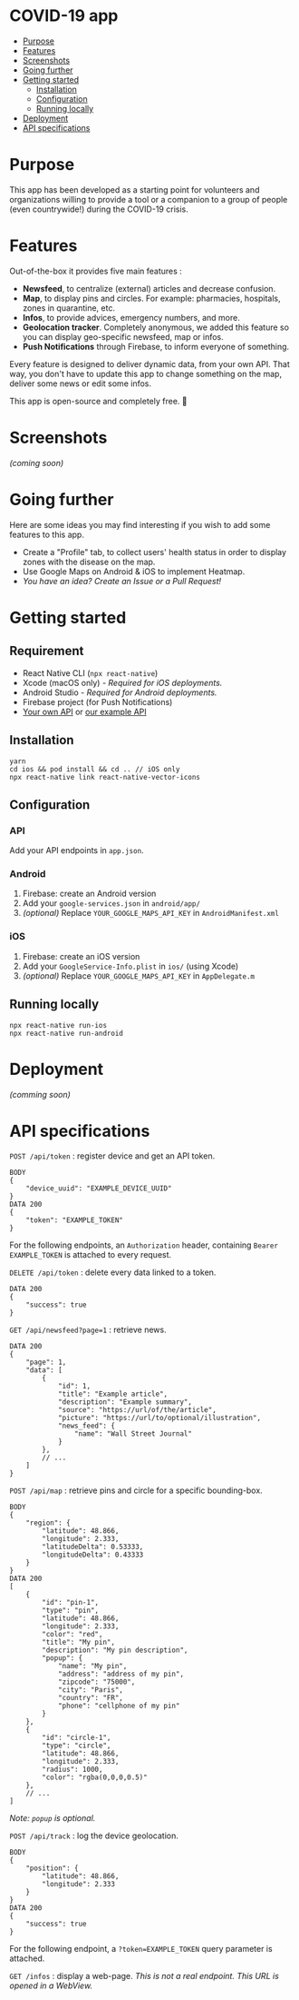 # COVID-19 app

* [Purpose](#purpose)
* [Features](#features)
* [Screenshots](#screenshots)
* [Going further](#going-further)
* [Getting started](#getting-started)
  * [Installation](#installation)
  * [Configuration](#configuration)
  * [Running locally](#running-locally)
* [Deployment](#deployment)
* [API specifications](#api-specifications)

# Purpose 

This app has been developed as a starting point for volunteers
and organizations willing to provide a tool or a companion to
a group of people (even countrywide!) during the COVID-19 crisis.

# Features

Out-of-the-box it provides five main features :

- **Newsfeed**, to centralize (external) articles and decrease confusion.
- **Map**, to display pins and circles. For example: pharmacies, hospitals, 
zones in quarantine, etc.
- **Infos**, to provide advices, emergency numbers, and more.
- **Geolocation tracker**. Completely anonymous, we added this feature so you can
display geo-specific newsfeed, map or infos.
- **Push Notifications** through Firebase, to inform everyone of something.

Every feature is designed to deliver dynamic data, from your own API.
That way, you don't have to update this app to change something on the map,
deliver some news or edit some infos.

This app is open-source and completely free. 🎁

# Screenshots

_(coming soon)_

# Going further

Here are some ideas you may find interesting if you wish to add some features to this app.

- Create a "Profile" tab, to collect users' health status in order to display zones with
the disease on the map.
- Use Google Maps on Android & iOS to implement Heatmap.
- _You have an idea? Create an Issue or a Pull Request!_ 

# Getting started

## Requirement

- React Native CLI (`npx react-native`)
- Xcode (macOS only) _- Required for iOS deployments._
- Android Studio _- Required for Android deployments._
- Firebase project (for Push Notifications)
- [Your own API](#api-specifications) or [our example API](https://github.com/bluesquare-io/covid-19-server)

## Installation

```
yarn 
cd ios && pod install && cd .. // iOS only
npx react-native link react-native-vector-icons
```

## Configuration

### API

Add your API endpoints in `app.json`.

### Android

1. Firebase: create an Android version
2. Add your `google-services.json` in `android/app/`
3. _(optional)_ Replace `YOUR_GOOGLE_MAPS_API_KEY` in `AndroidManifest.xml`

### iOS

1. Firebase: create an iOS version
2. Add your `GoogleService-Info.plist` in `ios/` (using Xcode)
3. _(optional)_ Replace `YOUR_GOOGLE_MAPS_API_KEY` in `AppDelegate.m`

## Running locally

```
npx react-native run-ios
npx react-native run-android
```

# Deployment

_(comming soon)_

# API specifications

`POST /api/token` : register device and get an API token.
```
BODY
{
    "device_uuid": "EXAMPLE_DEVICE_UUID"
}
DATA 200
{
    "token": "EXAMPLE_TOKEN"
}
```

For the following endpoints, an `Authorization` header, containing `Bearer EXAMPLE_TOKEN` is attached to every request.

`DELETE /api/token` : delete every data linked to a token.
```
DATA 200
{
    "success": true
}
```

`GET /api/newsfeed?page=1` : retrieve news.
```
DATA 200
{
    "page": 1,
    "data": [
        {
            "id": 1,
            "title": "Example article",
            "description": "Example summary",
            "source": "https://url/of/the/article",
            "picture": "https://url/to/optional/illustration",
            "news_feed": {
                "name": "Wall Street Journal"
            }
        },
        // ...
    ]
}
```

`POST /api/map` : retrieve pins and circle for a specific bounding-box.
```
BODY
{
    "region": {
        "latitude": 48.866,
        "longitude": 2.333,
        "latitudeDelta": 0.53333,
        "longitudeDelta": 0.43333
    }
}
DATA 200
[
    {
        "id": "pin-1",
        "type": "pin",
        "latitude": 48.866,
        "longitude": 2.333,
        "color": "red",
        "title": "My pin",
        "description": "My pin description",
        "popup": {
            "name": "My pin",
            "address": "address of my pin",
            "zipcode": "75000",
            "city": "Paris",
            "country": "FR",
            "phone": "cellphone of my pin"
        }
    },
    {
        "id": "circle-1",
        "type": "circle",
        "latitude": 48.866,
        "longitude": 2.333,
        "radius": 1000,
        "color": "rgba(0,0,0,0.5)"
    },
    // ...
]
```

_Note: `popup` is optional._


`POST /api/track` : log the device geolocation.
```
BODY
{
    "position": {
        "latitude": 48.866,
        "longitude": 2.333
    }
}
DATA 200
{
    "success": true
}
```

For the following endpoint, a `?token=EXAMPLE_TOKEN` query parameter is attached.

`GET /infos` : display a web-page. _This is not a real endpoint. This URL is opened in a WebView._
